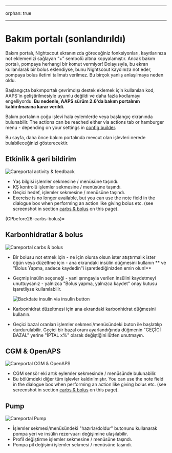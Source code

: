 - - -
orphan: true
- - -

# Bakım portalı (sonlandırıldı)

Bakım portalı, Nightscout ekranınızda göreceğiniz fonksiyonları, kayıtlarınıza not eklemenizi sağlayan “+” sembolü altına kopyalamıştır. Ancak bakım portalı, pompaya herhangi bir komut vermiyor! Dolayısıyla, bu ekran kullanılarak bir bolus eklendiyse, bunu Nightscout kaydınıza not eder, pompaya bolus iletimi talimatı verilmez. Bu birçok yanlış anlaşılmaya neden oldu.

Başlangıçta bakımportalı çevrimdışı destek eklemek için kullanılan kod, AAPS'in geliştirilmesiyle uyumlu değildi ve daha fazla kodlamayı engelliyordu. **Bu nedenle, AAPS sürüm 2.6'da bakım portalının kaldırılmasına karar verildi.**

Bakım portalının çoğu işlevi hala eylemlerde veya başlangıç ekranında bulunabilir. The actions can be reached either via actions tab or hamburger menu - depending on your settings in [config builder](../SettingUpAaps/ConfigBuilder.md).

Bu sayfa, daha önce bakım portalında mevcut olan işlevleri nerede bulabileceğinizi gösterecektir.

## Etkinlik & geri bildirim

![Careportal activity & feedback](../images/Careportal_25_26_1_IIb.png)

- Yaş bilgisi işlemler sekmesine / menüsüne taşındı.
- KŞ kontrolü işlemler sekmesine / menüsüne taşındı.
- Geçici hedef, işlemler sekmesine / menüsüne taşındı.
- Exercise is no longer available, but you can use the note field in the dialogue box when performing an action like giving bolus etc. (see screenshot in section [carbs & bolus](#carbs--bolus) on this page).

(CPbefore26-carbs-bolus)=

## Karbonhidratlar & bolus

![Careportal carbs & bolus](../images/Careportal_25_26_2_IIa.png)

- Bir bolusu not etmek için - ne için olursa olsun ister atıştırmalık ister öğün veya düzeltme için - ana ekrandaki insülin düğmesini kullanın ** ve "Bolus Yapma, sadece kaydedin"i işaretlediğinizden emin olun!**

- Geçmiş insülin seçeneği - yani şırıngayla verilen insülini kaydetmeyi unuttuysanız - yalnızca "Bolus yapma, yalnızca kaydet" onay kutusu işaretliyse kullanılabilir.

  ![Backdate insulin via insulin button](../images/Careportal_25_26_5.png)

- Karbonhidrat düzeltmesi için ana ekrandaki karbonhidrat düğmesini kullanın.

- Geçici bazal oranları işlemler sekmesi/menüsündeki buton ile başlatılıp durdurulabilir. Geçici bir bazal oranı ayarlandığında düğmenin "GEÇİCİ BAZAL" yerine "İPTAL x%" olarak değiştiğini lütfen unutmayın.

## CGM & OpenAPS

![Careportal CGM & OpenAPS](../images/Careportal_25_26_3_IIa.png)

- CGM sensör eki artık eylemler sekmesinde / menüsünde bulunabilir.
- Bu bölümdeki diğer tüm işlevler kaldırılmıştır. You can use the note field in the dialogue box when performing an action like giving bolus etc. (see screenshot in section [carbs & bolus](#carbs--bolus) on this page).

## Pump

![Careportal Pump](../images/Careportal_25_26_4_IIb.png)

- İşlemler sekmesi/menüsündeki "hazırla/doldur" butonunu kullanarak pompa yeri ve insülin rezervuarı değişimine ulaşılabilir.
- Profil değiştirme işlemler sekmesine / menüsüne taşındı.
- Pompa pil değişimi işlemler sekmesi / menüsüne taşındı.
